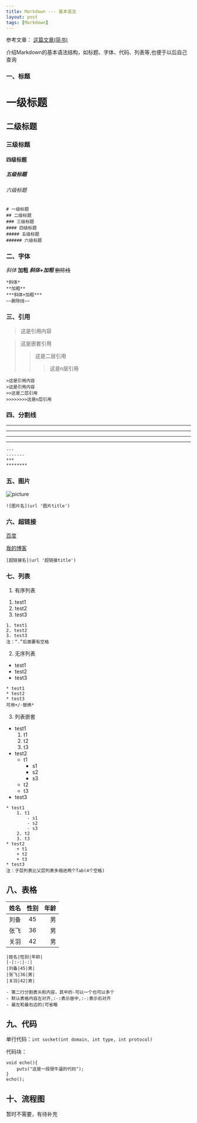 ```yaml
---
title: Markdown --- 基本语法
layout: post
tags: [Markdown]
---
```


参考文章：
[这篇文章(简书)](https://www.jianshu.com/p/191d1e21f7ed)

介绍Markdown的基本语法结构，如标题、字体、代码、列表等,也便于以后自己查询

### 一、标题

# 一级标题

## 二级标题

### 三级标题

#### 四级标题

##### 五级标题

###### 六级标题

```
# 一级标题
## 二级标题
### 三级标题
#### 四级标题
##### 五级标题
###### 六级标题

```

### 二、字体

*斜体*
**加粗**
***斜体+加粗***
~~删除线~~

```
*斜体*
**加粗**
***斜体+加粗***
~~删除线~~
```

### 三、引用

>这是引用内容

>这是嵌套引用
>>这是二层引用
>>>这是n层引用

```
>这是引用内容
>这是引用内容
>>这是二层引用
>>>>>>>>这是n层引用
```

### 四、分割线

---
-------
***
********

```
---
-------
***
********
```

### 五、图片

![picture](https://github.com/zhiwenji/zhiwenji.github.io/blob/master/images/test.jpg?raw=true "A cool girl")

```
![图片名](url '图片title')
```

### 六、超链接

[百度](http://www.baidu.com)

[我的博客](http://zhiwenji.github.io 'Welcome to my Blog')

```
[超链接名](url '超链接title')
```

### 七、列表

1) 有序列表

1. test1
2. test2
3. test3

```
1. test1
2. test2
3. test3
注：“.”后面要有空格
```

2) 无序列表

* test1
* test2
* test3

```
* test1
* test2
* test3
可用+/-替换*
```

3) 列表嵌套

* test1
	1. t1
	2. t2
	3. t3
* test2
	+ t1
		- s1
		- s2
		- s3
	+ t2
	+ t3
* test3

```
* test1
	1. t1
		- s1
		- s2
		- s3
	2. t2
	3. t3
* test2
	+ t1
	+ t2
	+ t3
* test3
注：子层列表比父层列表多缩进两个Tab(4个空格)
```

## 八、表格

|姓名|性别|年龄|
|-|:-:|-:|
|刘备|45|男|
|张飞|36|男|
|关羽|42|男|

```
|姓名|性别|年龄|
|-|:-:|-:|
|刘备|45|男|
|张飞|36|男|
|关羽|42|男|

- 第二行分割表头和内容，其中的-可以一个也可以多个
- 默认表格内容左对齐,:-:表示居中,:-:表示右对齐
- 最左和最右边的|可省略

```

## 九、代码

单行代码：`int socket(int domain, int type, int protocol)`

代码块：

```
void echo(){
	puts("这是一段很牛逼的代码");
}
echo();
```

## 十、流程图

暂时不需要，有待补充
